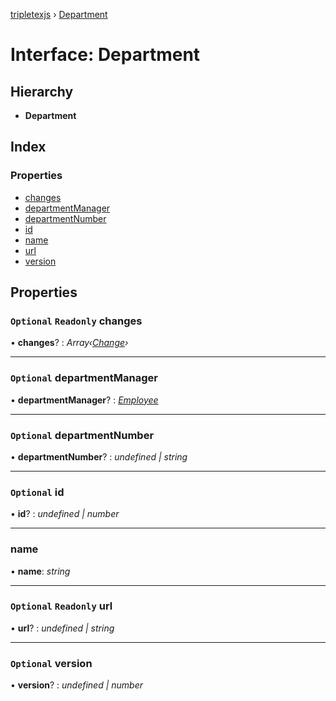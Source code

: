 [tripletexjs](../README.md) › [Department](department.md)

# Interface: Department

## Hierarchy

* **Department**

## Index

### Properties

* [changes](department.md#optional-readonly-changes)
* [departmentManager](department.md#optional-departmentmanager)
* [departmentNumber](department.md#optional-departmentnumber)
* [id](department.md#optional-id)
* [name](department.md#name)
* [url](department.md#optional-readonly-url)
* [version](department.md#optional-version)

## Properties

### `Optional` `Readonly` changes

• **changes**? : *Array‹[Change](../modules/change.md)›*

___

### `Optional` departmentManager

• **departmentManager**? : *[Employee](../modules/employee.md)*

___

### `Optional` departmentNumber

• **departmentNumber**? : *undefined | string*

___

### `Optional` id

• **id**? : *undefined | number*

___

###  name

• **name**: *string*

___

### `Optional` `Readonly` url

• **url**? : *undefined | string*

___

### `Optional` version

• **version**? : *undefined | number*
